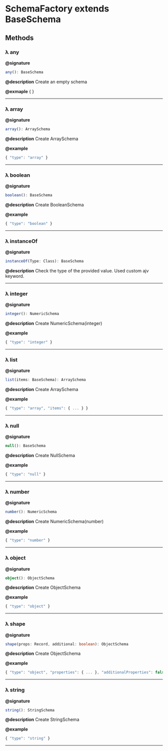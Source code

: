 # SchemaFactory extends BaseSchema

## Methods

### λ any

**@signature**
```ts
any(): BaseSchema
```

**@description** Create an empty schema

**@exmaple** { }


---
### λ array

**@signature**
```ts
array(): ArraySchema
```

**@description** Create ArraySchema

**@example**
```ts
{ "type": "array" }
```



---
### λ boolean

**@signature**
```ts
boolean(): BaseSchema
```

**@description** Create BooleanSchema

**@example**
```ts
{ "type": "boolean" }
```



---
### λ instanceOf

**@signature**
```ts
instanceOf(Type: Class): BaseSchema
```

**@description** Check the type of the provided value. Used custom ajv keyword.



---
### λ integer

**@signature**
```ts
integer(): NumericSchema
```

**@description** Create NumericSchema(integer)

**@example**
```ts
{ "type": "integer" }
```



---
### λ list

**@signature**
```ts
list(items: BaseSchema): ArraySchema
```

**@description** Create ArraySchema

**@example**
```ts
{ "type": "array", "items": { ... } }
```



---
### λ null

**@signature**
```ts
null(): BaseSchema
```

**@description** Create NullSchema

**@example**
```ts
{ "type": "null" }
```



---
### λ number

**@signature**
```ts
number(): NumericSchema
```

**@description** Create NumericSchema(number)

**@example**
```ts
{ "type": "number" }
```



---
### λ object

**@signature**
```ts
object(): ObjectSchema
```

**@description** Create ObjectSchema

**@example**
```ts
{ "type": "object" }
```



---
### λ shape

**@signature**
```ts
shape(props: Record, additional: boolean): ObjectSchema
```

**@description** Create ObjectSchema

**@example**
```ts
{ "type": "object", "properties": { ... }, "additionalProperties": false }
```



---
### λ string

**@signature**
```ts
string(): StringSchema
```

**@description** Create StringSchema

**@example**
```ts
{ "type": "string" }
```



---